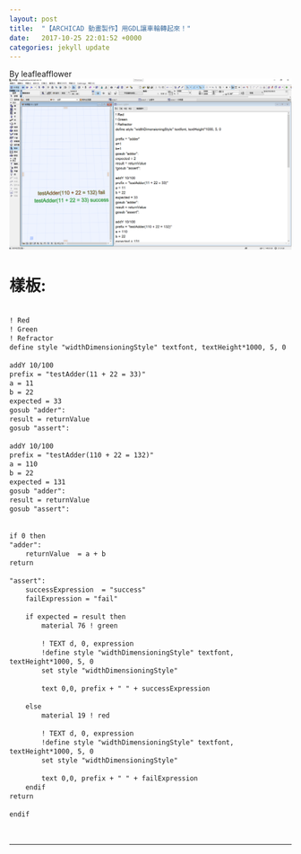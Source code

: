 ```yaml
---
layout: post
title:  "【ARCHICAD 動畫製作】用GDL讓車輪轉起來！"
date:   2017-10-25 22:01:52 +0000
categories: jekyll update
---
```

By leafleafflower  
![TDD](/assets/ArchiCAD/TDD.png)  

# 樣板:    
<pre>
    <code>
! Red
! Green
! Refractor
define style "widthDimensioningStyle" textfont, textHeight*1000, 5, 0

addY 10/100
prefix = "testAdder(11 + 22 = 33)"
a = 11
b = 22
expected = 33
gosub "adder":
result = returnValue
gosub "assert":

addY 10/100
prefix = "testAdder(110 + 22 = 132)"
a = 110
b = 22
expected = 131
gosub "adder":
result = returnValue
gosub "assert":


if 0 then
"adder":
	returnValue  = a + b
return

"assert":
	successExpression  = "success"
	failExpression = "fail"

	if expected = result then
		material 76 ! green

		! TEXT d, 0, expression
		!define style "widthDimensioningStyle" textfont, textHeight*1000, 5, 0
		set style "widthDimensioningStyle"
		
		text 0,0, prefix + " " + successExpression

	else
		material 19 ! red

		! TEXT d, 0, expression
		!define style "widthDimensioningStyle" textfont, textHeight*1000, 5, 0
		set style "widthDimensioningStyle"
		
		text 0,0, prefix + " " + failExpression
	endif
return

endif

    </code>
</pre>





-------------------------------------------------------  

[帶路雞Pro-App-Store]: https://appsto.re/tw/kp-Sfb.i
[帶路雞-App-Store]: https://appsto.re/tw/amD6eb.i

